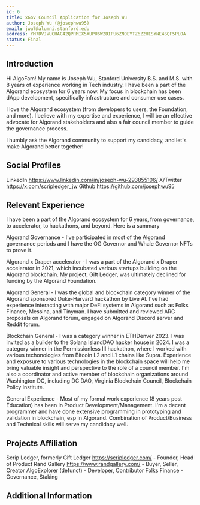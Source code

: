 ```yaml
---
id: 6
title: xGov Council Application for Joseph Wu
author: Joseph Wu (@josephwu95)
email: jwu7@alumni.stanford.edu
address: YM7DVJVUCHAC42QPRMIX5XUPU6W2DIPU6ZNOEYTZ6Z2HISYNE4SQF5PLOA
status: Final
---
```


## Introduction

Hi AlgoFam! My name is Joseph Wu, Stanford University B.S. and M.S. with 8 years of experience working in Tech industry. I have been a part of the Algorand ecosystem for 6 years now. My focus in blockchain has been dApp development, specifically infrastructure and consumer use cases.

I love the Algorand ecosystem (from developers to users, the Foundation, and more). I believe with my expertise and experience, I will be an effective advocate for Algorand stakeholders and also a fair council member to guide the governance process. 

I humbly ask the Algorand community to support my candidacy, and let's make Algorand better together!

## Social Profiles

LinkedIn https://www.linkedin.com/in/joseph-wu-293855106/
X/Twitter https://x.com/scripledger_jw
Github https://github.com/josephwu95

## Relevant Experience

I have been a part of the Algorand ecosystem for 6 years, from governance, to accelerator, to hackathons, and beyond. Here is a summary

Algorand Governance - I've participated in most of the Algorand governance periods and I have the OG Governor and Whale Governor NFTs to prove it. 

Algorand x Draper accelerator - I was a part of the Algorand x Draper accelerator in 2021, which incubated various startups building on the Algorand blockchain. My project, Gift Ledger, was ultimately declined for funding by the Algorand Foundation.

Algorand General - I was the global and blockchain category winner of the Algorand sponsored Duke-Harvard hackathon by Live AI. I've had experience interacting with major DeFi systems in Algorand such as Folks Finance, Messina, and Tinyman. I have submitted and reviewed ARC proposals on Algorand forum, engaged on Algorand Discord server and Reddit forum. 

Blockchain General - I was a category winner in ETHDenver 2023. I was invited as a builder to the Solana IslandDAO hacker house in 2024. I was a category winner in the Permissionless III hackathon, where I worked with various techonologies from Bitcoin L2 and L1 chains like Supra. Experience and exposure to various technologies in the blockchain space will help me bring valuable insight and perspective to the role of a council member. I'm also a coordinator and active member of blockchain organizations around Washington DC, including DC DAO, Virginia Blockchain Council, Blockchain Policy Institute.

General Experience - Most of my formal work experience (8 years post Education) has been in Product Development/Management. I'm a decent programmer and have done extensive programming in prototyping and validation in blockchain, esp in Algorand. Combination of Product/Business and Technical skills will serve my candidacy well. 

## Projects Affiliation

Scrip Ledger, formerly Gift Ledger https://scripledger.com/  - Founder, Head of Product
Rand Gallery https://www.randgallery.com/ - Buyer, Seller, Creator
AlgoExplorer (defunct) - Developer, Contributor
Folks Finance - Governance, Staking

## Additional Information

